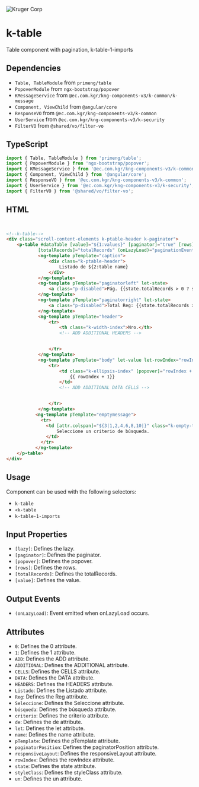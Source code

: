 ![Kruger Corp](https://img.shields.io/badge/Kruger_Corp_®-Copyright_2022-blue)

# k-table

Table component with pagination, k-table-1-imports

## Dependencies

* `Table, TableModule` from `primeng/table`
* `PopoverModule` from `ngx-bootstrap/popover`
* `KMessageService` from `@ec.com.kgr/kng-components-v3/k-common/k-message`
* `Component, ViewChild` from `@angular/core`
* `ResponseVO` from `@ec.com.kgr/kng-components-v3/k-common`
* `UserService` from `@ec.com.kgr/kng-components-v3/k-security`
* `FilterVO` from `@shared/vo/filter-vo`

## TypeScript

```typescript
import { Table, TableModule } from 'primeng/table';
import { PopoverModule } from 'ngx-bootstrap/popover';
import { KMessageService } from '@ec.com.kgr/kng-components-v3/k-common/k-message';
import { Component, ViewChild } from '@angular/core';
import { ResponseVO } from '@ec.com.kgr/kng-components-v3/k-common';
import { UserService } from '@ec.com.kgr/kng-components-v3/k-security';
import { FilterVO } from '@shared/vo/filter-vo';
```

## HTML

```html


<!--k-table-->
<div class="scroll-content-elements k-ptable-header k-paginator">
    <p-table #dataTable [value]="${1:values}" [paginator]="true" [rows]="15" paginatorPosition="top" [lazy]="true"
            [totalRecords]="totalRecords" (onLazyLoad)="paginationEvent(\$event)" responsiveLayout="scroll" styleClass="p-datatable-lg p-datatable-striped">
            <ng-template pTemplate="caption">
                <div class="k-ptable-header">
                    Listado de ${2:table name}
                </div>
            </ng-template>
            <ng-template pTemplate="paginatorleft" let-state>
                <a class="p-disabled">Pág. {{state.totalRecords > 0 ? state.page + 1:0}} de {{state?.pageCount || "0"}}</a>
            </ng-template>
            <ng-template pTemplate="paginatorright" let-state>
                <a class="p-disabled">Total Reg: {{state.totalRecords > 0 ? state.totalRecords : 0}}</a>
            </ng-template>
            <ng-template pTemplate="header">
                <tr>
                    <th class="k-width-index">Nro.</th>
                    <!-- ADD ADDITIONAL HEADERS -->


                </tr>
            </ng-template>
            <ng-template pTemplate="body" let-value let-rowIndex="rowIndex">
                <tr>
                    <td class="k-ellipsis-index" [popover]="rowIndex + 1">
                        {{ rowIndex + 1}}
                    </td>
                    <!-- ADD ADDITIONAL DATA CELLS -->


                </tr>
            </ng-template>
           <ng-template pTemplate="emptymessage">
             <tr>
               <td [attr.colspan]="${3|1,2,4,6,8,10|}" class="k-empty-table">
                   Seleccione un criterio de búsqueda.
               </td>
             </tr>
           </ng-template>
    </p-table>
</div>
```

## Usage

Component can be used with the following selectors:

* `k-table`
* `<k-table`
* `k-table-1-imports`

## Input Properties

* `[lazy]`: Defines the lazy.
* `[paginator]`: Defines the paginator.
* `[popover]`: Defines the popover.
* `[rows]`: Defines the rows.
* `[totalRecords]`: Defines the totalRecords.
* `[value]`: Defines the value.

## Output Events

* `(onLazyLoad)`: Event emitted when onLazyLoad occurs.

## Attributes

* `0`: Defines the 0 attribute.
* `1`: Defines the 1 attribute.
* `ADD`: Defines the ADD attribute.
* `ADDITIONAL`: Defines the ADDITIONAL attribute.
* `CELLS`: Defines the CELLS attribute.
* `DATA`: Defines the DATA attribute.
* `HEADERS`: Defines the HEADERS attribute.
* `Listado`: Defines the Listado attribute.
* `Reg`: Defines the Reg attribute.
* `Seleccione`: Defines the Seleccione attribute.
* `búsqueda`: Defines the búsqueda attribute.
* `criterio`: Defines the criterio attribute.
* `de`: Defines the de attribute.
* `let`: Defines the let attribute.
* `name`: Defines the name attribute.
* `pTemplate`: Defines the pTemplate attribute.
* `paginatorPosition`: Defines the paginatorPosition attribute.
* `responsiveLayout`: Defines the responsiveLayout attribute.
* `rowIndex`: Defines the rowIndex attribute.
* `state`: Defines the state attribute.
* `styleClass`: Defines the styleClass attribute.
* `un`: Defines the un attribute.


